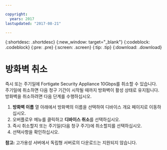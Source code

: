 ```yaml
---

copyright:
  years: 2017
lastupdated: "2017-08-21"

---
```


{:shortdesc: .shortdesc}
{:new_window: target="_blank"}
{:codeblock: .codeblock}
{:pre: .pre}
{:screen: .screen}
{:tip: .tip}
{:download: .download}

# 방화벽 취소

즉시 또는 주기일에 Fortigate Security Appliance 10Gbps를 취소할 수 있습니다. 주기일에 취소하면 다음 청구 기간이 시작될 때까지 방화벽이 활성 상태로 유지됩니다. 방화벽을 취소하려면 다음 단계를 수행하십시오. 

1. **방화벽 이름** 열 아래에서 방화벽의 이름을 선택하여 디바이스 개요 페이지로 이동하십시오.
2. 오버플로우 메뉴를 클릭하고 **디바이스 취소**를 선택하십시오.
3. 즉시 취소할지 또는 주기일(다음 청구 주기)에 취소할지를 선택하십시오.
4. 선택사항을 확인하십시오.

**참고:** 고가용성 서버에서 독립형 서버로의 다운로드는 지원되지 않습니다.
